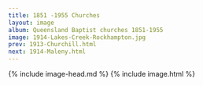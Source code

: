 ```yaml
---
title: 1851 -1955 Churches
layout: image
album: Queensland Baptist churches 1851-1955
image: 1914-Lakes-Creek-Rockhampton.jpg
prev: 1913-Churchill.html
next: 1914-Maleny.html
---
```

 {% include image-head.md %}
{% include image.html %}